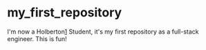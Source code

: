 # my_first_repository
I'm now a Holberton[1] Student, it's my first repository as a full-stack engineer. This is fun!

[1]: http://www.holbertonschool.com
